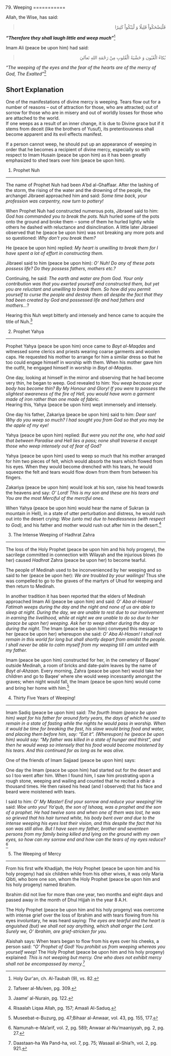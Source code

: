 79. Weeping
===========

Allah, the Wise, has said:

<blockquote dir="rtl">
  <p>
فَلْيَضْحَكُواْ قَلِيلًا وَ لْيَبْكُواْ كَثِيرًا
  </p>
</blockquote>

***“Therefore they shall laugh little and weep much”***[^1]

Imam Ali (peace be upon him) had said:

<blockquote dir="rtl">
  <p>
بُكاءُ الْعُيُون وَ خَشْيَةُ الْقُلوبِ مِنْ رَحْمَةِ اللهِ تَعاَليَ
  </p>
</blockquote>

*“The weeping of the eyes and the fear of the hearts are of the mercy of
God, The Exalted”*[^2]

Short Explanation
-----------------

One of the manifestations of divine mercy is weeping. Tears flow out for
a number of reasons – out of attraction for those, who are attracted;
out of sorrow for those who are in misery and out of worldly losses for
those who are attached to the world.  
 If one weeps as a result of an inner change, it is due to Divine grace
but if it stems from deceit (like the brothers of Yusuf), its
pretentiousness shall become apparent and its evil effects manifest.

If a person cannot weep, he should put up an appearance of weeping in
order that he becomes a recipient of divine mercy, especially so with
respect to Imam Husain (peace be upon him) as it has been greatly
emphasized to shed tears over him (peace be upon him).

1) Prophet Nuh
--------------

The name of Prophet Nuh had been A'bd al-Ghaffaar. After the lashing of
the storm, the rising of the water and the drowning of the people, the
archangel Jibraeel approached him and said: *Some time back, your
profession was carpentry, now turn to pottery!*

When Prophet Nuh had constructed numerous pots, Jibraeel said to him:
*God has commanded* *you to break the pots.* Nuh hurled some of the pots
onto the ground and broke them – some of them he hurled lightly while
others he dashed with reluctance and disinclination. A little later
Jibraeel observed that he (peace be upon him) was not breaking any more
pots and so questioned: *Why don’t you break them?*

He (peace be upon him) replied: *My heart is unwilling to break them for
I have spent a lot of effort in constructing them.*

Jibraeel said to him (peace be upon him): *O’ Nuh! Do any of these pots
possess life? Do they possess fathers, mothers etc.?*

Continuing, he said: *The earth and water are from God. Your only
contribution was that you exerted yourself and constructed them, but yet
you are reluctant and unwilling to break them. So how did you permit
yourself to curse the people and destroy them all despite the fact that
they had been created by God and possessed life and had fathers and
mothers…*?

Hearing this Nuh wept bitterly and intensely and hence came to acquire
the title of Nuh.[^3]

2) Prophet Yahya
----------------

Prophet Yahya (peace be upon him) once came to *Bayt al-Maqdas* and
witnessed some clerics and priests wearing coarse garments and woolen
caps. He requested his mother to arrange for him a similar dress so that
he too could engage himself in worship with them. When his mother gave
him the outfit, he engaged himself in worship in *Bayt al-Maqdas*.

One day, looking at himself in the mirror and observing that he had
become very thin, he began to weep. God revealed to him: *You weep
because your body has become thin? By My Honour and Glory! If you were
to possess the slightest awareness of the fire of Hell, you would have
worn a garment made of iron rather than one made of fabric.*  
 Hearing this, Yahya (peace be upon him) wept immensely and intensely.

One day his father, Zakariya (peace be upon him) said to him: *Dear son!
Why do you weep so much? I had sought you from God so that you may be
the apple of my eye!*

Yahya (peace be upon him) replied: *But were you not the one, who had
said that between Paradise and Hell lies a pass; none shall traverse it
except those who weep intensely out of fear of God?*

Yahya (peace be upon him) used to weep so much that his mother arranged
for him two pieces of felt, which would absorb the tears which flowed
from his eyes. When they would become drenched with his tears, he would
squeeze the felt and tears would flow down from them from between his
fingers.

Zakariya (peace be upon him) would look at his son, raise his head
towards the heavens and say: *O’ Lord! This is my son and these are his
tears and You are the most Merciful of the merciful* *ones.*

When Yahya (peace be upon him) would hear the name of Sukran (a mountain
in Hell), in a state of utter perturbation and distress, he would rush
out into the desert crying: *Woe (unto me) due to heedlessness (with
respect to God)*, and his father and mother would rush out after him in
the desert.[^4]

3) The Intense Weeping of Hadhrat Zahra
---------------------------------------

The loss of the Holy Prophet (peace be upon him and his holy progeny),
the sacrilege committed in connection with Wilayah and the injurious
blows (to her) caused *Hadhrat* Zahra (peace be upon her) to become
tearful.

The people of Medinah used to be inconvenienced by her weeping and so
said to her (peace be upon her): *We are troubled by your wailings!*
Thus she was compelled to go to the graves of the martyrs of Uhud for
weeping and then return to Medinah.

In another tradition it has been reported that the elders of Medinah
approached Imam Ali (peace be upon him) and said: *O’ Aba al-Hasan!
Fatimah weeps during the day and the night and none of us are able to
sleep at night. During the day, we are unable to rest due to our
involvement in earning the livelihood, while at night we are unable to
do so due to her (peace be upon her) weeping. Ask her to weep either
during the day or during the night.* The Imam (peace be upon him)
conveyed this message to her (peace be upon her) whereupon she said: *O’
Aba Al-Hasan! I shall not remain in this world for long but shall
shortly depart from amidst the people. I shall never be able to calm
myself from my weeping till I am united with my father.*

Imam (peace be upon him) constructed for her, in the cemetery of Baqee’
outside Medinah, a room of bricks and date-palm leaves by the name of
*Bayt al-Ahzaan.* Every morning, Zahra (peace be upon her) would take
her children and go to Baqee’ where she would weep incessantly amongst
the graves; when night would fall, the Imam (peace be upon him) would
come and bring her home with him.[^5]

4) Thirty Five Years of Weeping!
--------------------------------

Imam Sadiq (peace be upon him) said: *The fourth Imam (peace be upon
him) wept for his father for around forty years, the days of which he
used to remain in a state of fasting while the nights he would pass in
worship. When it would be time for breaking the fast, his slave would
bring food and water, and placing them before him, say: “Eat it”.
(Whereupon) he (peace be upon him) would say: “My father was killed in a
state of hunger and thirst”, and then he would weep so intensely that
his food would become moistened by his tears. And this continued for as
long as he was alive.*

One of the friends of Imam Sajjaad (peace be upon him) says:

One day the Imam (peace be upon him) had started out for the desert and
so I too went after him. When I found him, I saw him prostrating upon a
rough stone, weeping and wailing and counted that he recited a dhikr a
thousand times. He then raised his head (and I observed) that his face
and beard were moistened with tears.

I said to him: *O’ My Master! End your sorrow and reduce your weeping!*
He said: *Woe unto you! Ya'qub, the son of Ishaaq, was a prophet and the
son of a prophet. He had twelve sons and when one of them was lost, he
was so grieved that his hair turned white, his body bent over and due to
the intense weeping his eyes lost their vision, and this despite the
fact that his son was still alive. But I have seen my father, brother
and seventeen persons from my family being killed and lying on the
ground with my own eyes, so how can my sorrow end and how can the tears
of my eyes reduce?*[^6]

5) The Weeping of Mercy
-----------------------

From his first wife Khadijah, the Holy Prophet (peace be upon him and
his holy progeny) had six children while from his other wives, it was
only Maria Qibti, who bore one son, whom the Holy Prophet (peace be upon
him and his holy progeny) named Ibrahim.

Ibrahim did not live for more than one year, two months and eight days
and passed away in the month of Dhul Hijjah in the year 8 A.H.

The Holy Prophet (peace be upon him and his holy progeny) was overcome
with intense grief over the loss of Ibrahim and with tears flowing from
his eyes involuntary, he was heard saying: *The eyes are tearful and the
heart is anguished (but) we shall not say anything, which shall anger
the Lord. Surely we, O’ Ibrahim, are grief-stricken for you.*

A’aishah says: When tears began to flow from his eyes over his cheeks, a
person said: *“O’ Prophet of God! You prohibit us from weeping whereas
you yourself weep!* The Holy Prophet (peace be upon him and his holy
progeny) explained: *This is not weeping but mercy. One who does not
exhibit mercy shall not be encompassed by mercy.*[^7]

[^1]: Holy Qur'an, ch. Al-Taubah (9), vs. 82.

[^2]: Tafseer al-Mu’een, pg. 309.

[^3]: Jaame’ al-Nurain, pg. 122.

[^4]: Risaalah Liqaa Allah, pg. 157; Amaali Al-Saduq.

[^5]: Museebat-e-Buzurg, pg. 47;Bihaar al-Anwaar, vol. 43, pg. 155, 177.

[^6]: Namunah-e-Ma’arif, vol. 2, pg. 589; Anwaar al-Nu’maaniyyah, pg. 2,
pg. 27.

[^7]: Daastaan-ha Wa Pand-ha, vol. 7, pg. 75; Wasaail al-Shia’h, vol. 2,
pg. 921.


